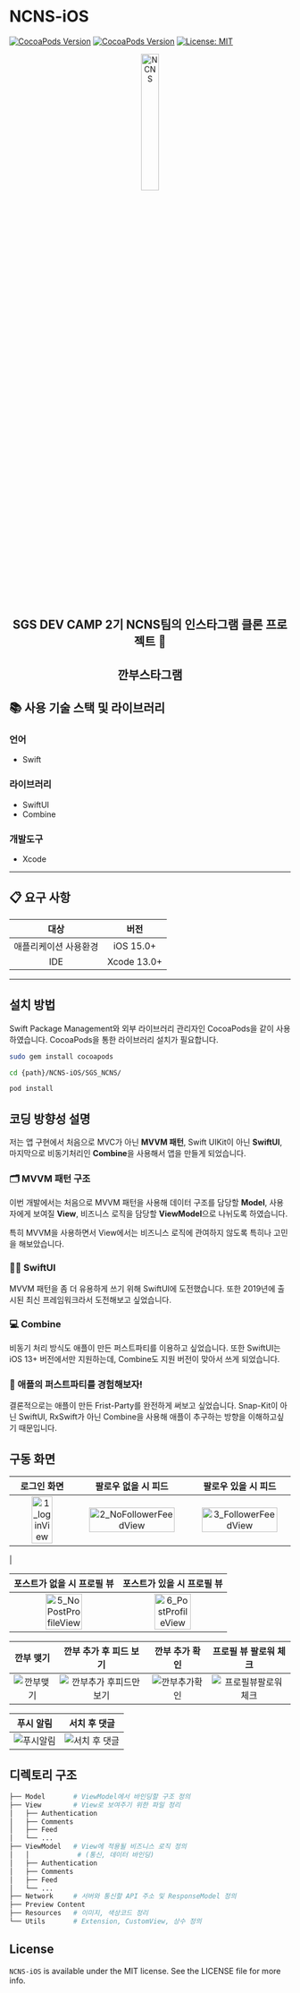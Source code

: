 #  NCNS-iOS

[![CocoaPods Version](https://img.shields.io/badge/Swift-v5.3.2-orange)](https://www.swift.org)
[![CocoaPods Version](https://img.shields.io/badge/cocoapods-v1.11.2-blue)](http://cocoadocs.org/docsets/BadgeSwift)
[![License: MIT](https://img.shields.io/badge/License-MIT-yellow.svg)](https://opensource.org/licenses/MIT)

<div align="center">
<img width= 25% alt="NCNS" src="https://user-images.githubusercontent.com/64491659/153750857-5f94dd7a-a27f-47d2-b53e-c6cbaffcd01f.png">

## SGS DEV CAMP 2기 NCNS팀의 인스타그램 클론 프로젝트 🥳
## 깐부스타그램

</div>

## 📚 사용 기술 스택 및 라이브러리
### 언어
- Swift

### 라이브러리
- SwiftUI
- Combine

### 개발도구
- Xcode

---
## 📋 요구 사항
| 대상 | 버전 |
|:-------------:|:-------------:|
| 애플리케이션 사용환경 | iOS 15.0+ |
| IDE | Xcode 13.0+ |

---
## 설치 방법

Swift Package Management와 외부 라이브러리 관리자인 CocoaPods을 같이 사용하였습니다. CocoaPods을 통한 라이브러리 설치가 필요합니다.


```bash
sudo gem install cocoapods

cd {path}/NCNS-iOS/SGS_NCNS/

pod install
```

## 코딩 방향성 설명
저는 앱 구현에서 처음으로 MVC가 아닌 **MVVM 패턴**, Swift UIKit이 아닌 **SwiftUI**, 마지막으로 비동기처리인 **Combine**을 사용해서 앱을 만들게 되었습니다. 

### 🗂 MVVM 패턴 구조
이번 개발에서는 처음으로 MVVM 패턴을 사용해 데이터 구조를 담당할 **Model**, 사용자에게 보여질 **View**, 비즈니스 로직을 담당할 **ViewModel**으로 나뉘도록 하였습니다.

특히 MVVM을 사용하면서 View에서는 비즈니스 로직에 관여하지 않도록 특히나 고민을 해보았습니다. 

### 👨‍💻 SwiftUI
MVVM 패턴을 좀 더 유용하게 쓰기 위해 SwiftUI에 도전했습니다. 또한 2019년에 출시된 최신 프레임워크라서 도전해보고 싶었습니다.

### 💻 Combine
비동기 처리 방식도 애플이 만든 퍼스트파티를 이용하고 싶었습니다. 또한 SwiftUI는 iOS 13+ 버전에서만 지원하는데, Combine도 지원 버전이 맞아서 쓰게 되었습니다. 

### 🍎 애플의 퍼스트파티를 경험해보자!
결론적으로는 애플이 만든 Frist-Party를 완전하게 써보고 싶었습니다. Snap-Kit이 아닌 SwiftUI, RxSwift가 아닌 Combine을 사용해 애플이 추구하는 방향을 이해하고싶기 때문입니다.

## 구동 화면 
|                          로그인 화면                          |                          팔로우 없을 시 피드                          |                          팔로우 있을 시 피드      
| :----------------------------------------------------------: | :----------------------------------------------------------: | :----------------------------------------------------------: | 
| <img alt="1_loginView" src="https://user-images.githubusercontent.com/64491659/155893784-34a870ac-4bc9-42e0-9fd9-02a0d5293975.png" width="60%" /> | <img alt="2_NoFollowerFeedView" src="https://user-images.githubusercontent.com/64491659/155893821-9303f801-8f6f-4678-905b-eb49df09b8a7.png" width = "90%"/> | <img alt="3_FollowerFeedView" src="https://user-images.githubusercontent.com/64491659/155893823-61a81004-1f43-4b05-9110-f589189d4031.png" width = "90%" />
|

 |                          포스트가 없을 시 프로필 뷰                     |                          포스트가 있을 시 프로필 뷰        
| :----------------------------------------------------------: | :----------------------------------------------------------: | 
| <img alt="5_NoPostProfileView" src="https://user-images.githubusercontent.com/64491659/155893865-d4d7defc-fb14-4b15-92b5-ad72db2b4f57.png" width = "60%" /> | <img alt="6_PostProfileView" src="https://user-images.githubusercontent.com/64491659/155893868-34b2ca91-50f5-4714-b681-6c8a91593c6b.png"  width="60%" /> |

|                          깐부 맺기                     |                          깐부 추가 후 피드 보기         |                          깐부 추가 확인                   |          프로필 뷰 팔로워 체크
| :----------------------------------------------------------:| :----------------------------------------------------------: | :----------------------------------------------------------: | :----------------------------------------------------------: |
| ![깐부맺기](https://user-images.githubusercontent.com/64491659/155894067-4cbfb5ab-7f95-46ef-9c95-2d59dac9897c.gif) | ![깐부추가 후피드만 보기](https://user-images.githubusercontent.com/64491659/155894091-febf94a1-c0bf-46a5-a5ee-a01ff684beb9.gif) | ![깐부추가확인](https://user-images.githubusercontent.com/64491659/155894112-10cd1f1e-b780-4704-9871-24a223753a41.gif) | ![프로필뷰팔로워 체크](https://user-images.githubusercontent.com/64491659/155894356-921b379b-d9b2-43b2-989d-2233d787ec20.gif) | 

 |                          푸시 알림                     |                          서치 후 댓글        
| :----------------------------------------------------------: | :----------------------------------------------------------: | 
| ![푸시알림](https://user-images.githubusercontent.com/64491659/155894641-6bf84cb4-68d9-4d68-93fd-1cdf2a7f9161.gif) | ![서치 후 댓글](https://user-images.githubusercontent.com/64491659/155894742-d2f3f8c5-9c2e-4856-a72c-92b94cbb568d.gif) |


## 디렉토리 구조
```zsh
├── Model       # ViewModel에서 바인딩할 구조 정의
├── View        # View로 보여주기 위한 파일 정리
│   ├── Authentication
│   ├── Comments
│   ├── Feed
│   └── ...
├── ViewModel   # View에 적용될 비즈니스 로직 정의 
│   │            # (통신, 데이터 바인딩)
│   ├── Authentication
│   ├── Comments
│   ├── Feed
│   └── ...
├── Network     # 서버와 통신할 API 주소 및 ResponseModel 정의
├── Preview Content
├── Resources   # 이미지, 색상코드 정리
└── Utils       # Extension, CustomView, 상수 정의
```

## License
`NCNS-iOS` is available under the MIT license. See the LICENSE file for more info.


